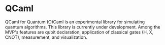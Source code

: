 # QCaml
QCaml for Quantum (O)Caml is an experimental library for simulating quantum algorithms. This library is currently under development. Among the MVP's features are qubit declaration, application of classical gates (H, X, CNOT), measurement, and visualization.
